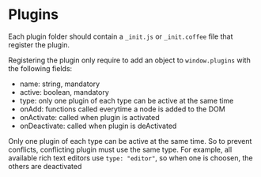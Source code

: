 # Plugins

Each plugin folder should contain a `_init.js` or `_init.coffee` file that register the plugin.

Registering the plugin only require to add an object to `window.plugins` with the following fields:

 - name: string, mandatory
 - active: boolean, mandatory
 - type: only one plugin of each type can be active at the same time
 - onAdd: functions called everytime a node is added to the DOM
 - onActivate: called when plugin is activated
 - onDeactivate: called when plugin is deActivated

Only one plugin of each type can be active at the same time. So to prevent conflicts, conflicting plugin must use the same type. For example, all available rich text editors use `type: "editor"`, so when one is choosen, the others are deactivated
